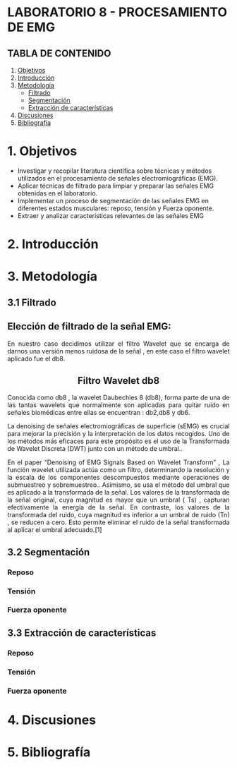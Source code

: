 # LABORATORIO 8 - PROCESAMIENTO DE EMG

## TABLA DE CONTENIDO

1. [Objetivos](#id1)
2. [Introducción](#id2)
3. [Metodología](#id3)
   - [Filtrado](#id4)
   - [Segmentación](#id5)
   - [Extracción de características](#id6)
4. [Discusiones](#id7)
5. [Bibliografía](#id8)

# 1. Objetivos <a name="id1"></a>
   - Investigar y recopilar literatura científica sobre técnicas y métodos utilizados en el procesamiento de señales electromiográficas (EMG).
   - Aplicar técnicas de filtrado para limpiar y preparar las señales EMG obtenidas en el laboratorio.
   - Implementar un proceso de segmentación de las señales EMG en diferentes estados musculares: reposo, tensión y Fuerza oponente.
   - Extraer y analizar características relevantes de las señales EMG
     
# 2. Introducción<a name="id2"></a>
   

# 3. Metodología <a name="id3"></a>

## 3.1 Filtrado <a name="id4"></a>

## Elección de filtrado de la señal EMG:

<p align="justify">
En nuestro caso decidimos utilizar el filtro Wavelet que se encarga de darnos una versión menos ruidosa de la señal , en este caso el filtro wavelet aplicado fue el db8.
</p> 

<div align="center">
<h2>Filtro Wavelet db8</h2>
</div>

<p align="justify">
Conocida como db8 , la wavelet Daubechies 8 (db8), forma parte de una de las tantas wavelets que normalmente son aplicadas para quitar ruido en señales biomédicas entre ellas se encuentran : db2,db8 y db6.
</p> 

<p align="justify">
La denoising de señales electromiográficas de superficie (sEMG) es crucial para mejorar la precisión y la interpretación de los datos recogidos. Uno de los métodos más eficaces para este propósito es el uso de la Transformada de Wavelet Discreta (DWT) junto con un método de umbral..
</p> 

<p align="justify">
En el paper “Denoising of EMG Signals Based on Wavelet Transform” , La función wavelet utilizada actúa como un filtro, determinando la resolución y la escala de los componentes descompuestos mediante operaciones de submuestreo y sobremuestreo.. Asimismo, se usa el método del umbral que es aplicado a la transformada de la señal. Los valores de la transformada de la señal original, cuya magnitud es mayor que un umbral ( Ts) , capturan efectivamente la energía de la señal. En contraste, los valores de la transformada del ruido, cuya magnitud es inferior a un umbral de ruido (Tn) , se reducen a cero. Esto permite eliminar el ruido de la señal transformada al aplicar el umbral adecuado.[1]
</p> 


## 3.2 Segmentación <a name="id5"></a>

### Reposo

### Tensión

### Fuerza oponente

## 3.3 Extracción de características <a name="id6"></a>

### Reposo

### Tensión

### Fuerza oponente

# 4. Discusiones <a name="id7"></a>

# 5. Bibliografía <a name="id8"></a>
